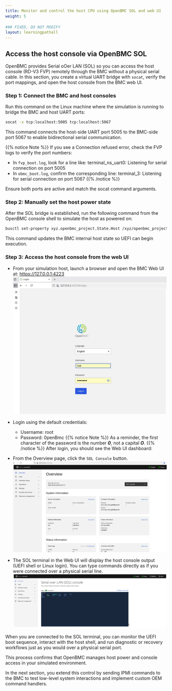 ```yaml
---
title: Monitor and control the host CPU using OpenBMC SOL and web UI
weight: 5

### FIXED, DO NOT MODIFY
layout: learningpathall
---
```


## Access the host console via OpenBMC SOL

OpenBMC provides Serial oOer LAN (SOL) so you can access the host console (RD-V3 FVP) remotely through the BMC without a physical serial cable. In this section, you create a virtual UART bridge with `socat`, verify the port mappings, and open the host console from the BMC web UI.

### Step 1: Connect the BMC and host consoles

Run this command on the Linux machine where the simulation is running to bridge the BMC and host UART ports:

```bash
socat -x tcp:localhost:5005 tcp:localhost:5067
```

This command connects the host-side UART port 5005 to the BMC-side port 5067 to enable bidirectional serial communication.

{{% notice Note %}}
If you see a Connection refused error, check the FVP logs to verify the port numbers:
* In `fvp_boot.log`, look for a line like:
terminal_ns_uart0: Listening for serial connection on port 5005
* In `obmc_boot.log`, confirm the corresponding line:
terminal_3: Listening for serial connection on port 5067
{{% /notice %}}

Ensure both ports are active and match the socat command arguments.


### Step 2: Manually set the host power state

After the SOL bridge is established, run the following command from the OpenBMC console shell to simulate the host as powered on:

```bash
busctl set-property xyz.openbmc_project.State.Host /xyz/openbmc_project/state/host0 xyz.openbmc_project.State.Host CurrentHostState s xyz.openbmc_project.State.Host.HostState.Running
```

This command updates the BMC internal host state so UEFI can begin execution.

### Step 3: Access the host console from the web UI

- From your simulation host, launch a browser and open the BMC Web UI at:
  https://127.0.0.1:4223
   ![BMC web UI login page with username and password fields alt-text#center](openbmc_webui_login.jpg "BMC web UI login")

- Login using the default credentials:
   - Username: root
	- Password: 0penBmc
   {{% notice Note %}}
   As a reminder, the first character of the password is the number ***0***, not a capital ***O***.
   {{% /notice %}}
   After login, you should see the Web UI dashboard:

- From the Overview page, click the `SOL Console` button.
   ![BMC web UI overview dashboard showing system status and SOL Console button alt-text#center](openbmc_webui_overview.jpg "Web UI overview")

- The SOL terminal in the Web UI will display the host console output (UEFI shell or Linux login). You can type commands directly as if you were connected over a physical serial line.
   ![BMC web UI SOL terminal showing host console output and input prompt alt-text#center](openbmc_webui_sol.jpg "Web UI SOL console")

When you are connected to the SOL terminal, you can monitor the UEFI boot sequence, interact with the host shell, and run diagnostic or recovery workflows just as you would over a physical serial port.

This process confirms that OpenBMC manages host power and console access in your simulated environment.

In the next section, you extend this control by sending IPMI commands to the BMC to test low-level system interactions and implement custom OEM command handlers.
